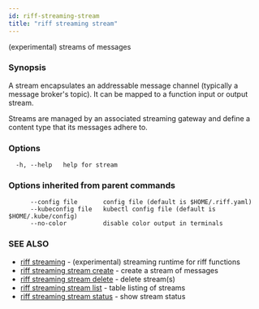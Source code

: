 ```yaml
---
id: riff-streaming-stream
title: "riff streaming stream"
---
```

(experimental) streams of messages

### Synopsis

A stream encapsulates an addressable message channel (typically a message 
broker's topic). It can be mapped to a function input or output stream.

Streams are managed by an associated streaming gateway and define a content 
type that its messages adhere to.

### Options

```
  -h, --help   help for stream
```

### Options inherited from parent commands

```
      --config file       config file (default is $HOME/.riff.yaml)
      --kubeconfig file   kubectl config file (default is $HOME/.kube/config)
      --no-color          disable color output in terminals
```

### SEE ALSO

* [riff streaming](riff_streaming.md)	 - (experimental) streaming runtime for riff functions
* [riff streaming stream create](riff_streaming_stream_create.md)	 - create a stream of messages
* [riff streaming stream delete](riff_streaming_stream_delete.md)	 - delete stream(s)
* [riff streaming stream list](riff_streaming_stream_list.md)	 - table listing of streams
* [riff streaming stream status](riff_streaming_stream_status.md)	 - show stream status

